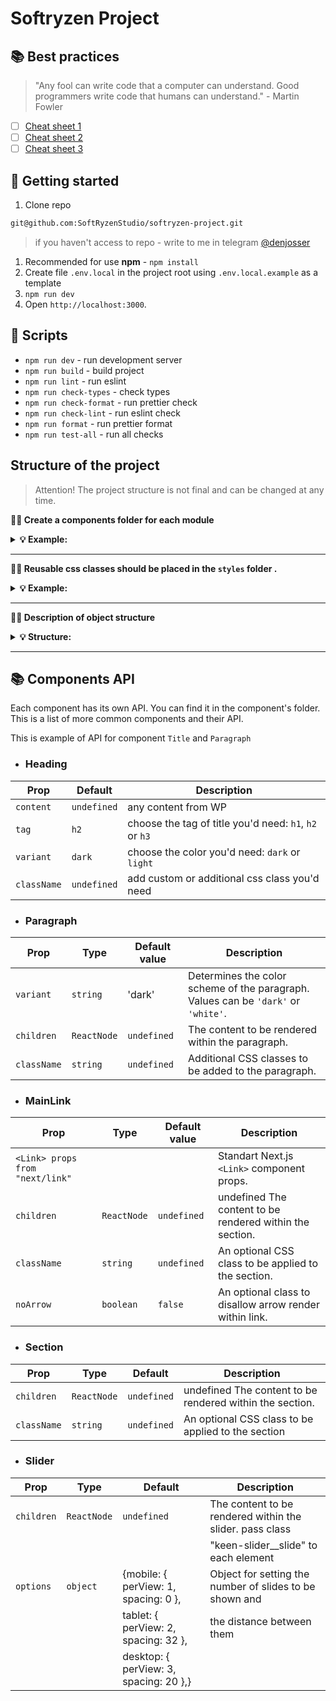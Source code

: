 # Softryzen Project

## 📚 Best practices

> "Any fool can write code that a computer can understand. Good programmers
> write code that humans can understand." - Martin Fowler

- [ ] [Cheat sheet 1](https://my-js.org/docs/other/best-practices#%D1%88%D0%BF%D0%B0%D1%80%D0%B3%D0%B0%D0%BB%D0%BA%D0%B0-%D0%BF%D0%BE-react)
- [ ] [Cheat sheet 2](https://my-js.org/docs/other/react-philosophies)
- [ ] [Cheat sheet 3](https://alexkondov.com/tao-of-react/)

## 🥁 Getting started

1. Clone repo

```bash
git@github.com:SoftRyzenStudio/softryzen-project.git
```

> if you haven't access to repo - write to me in telegram
> [@denjosser](https://t.me/denjosser)

1. Recommended for use **npm** - `npm install`
2. Create file `.env.local` in the project root using `.env.local.example` as a
   template
3. `npm run dev`
4. Open `http://localhost:3000`.

## 📜 Scripts

- `npm run dev` - run development server
- `npm run build` - build project
- `npm run lint` - run eslint
- `npm run check-types` - check types
- `npm run check-format` - run prettier check
- `npm run check-lint` - run eslint check
- `npm run format` - run prettier format
- `npm run test-all` - run all checks

## Structure of the project

> Attention! The project structure is not final and can be changed at any time.

**💁‍♀️ Create a components folder for each module**

<details>

<summary><b>💡 Example:</b></summary>

<br/>

```
# ✅ Good

├── components
    ├── Header
        ├── index.ts
        ├── Header.tsx
        ├── Header.types.ts
    ├── Footer
        ├── index.ts
        ├── Footer.tsx
        ├── Footer.types.ts
```

</details>

---

**💁‍♀️ Reusable css classes should be placed in the `styles` folder .**

<details>

<summary><b>💡 Example:</b></summary>

<br/>

```css
/*globals.css */

@layer components {
  .your-class {
    @apply ...;
  }
}
```

</details>

---

**💁‍♀️ Description of object structure**

<details>

<summary><b>💡 Structure: </b></summary>

<br/>

```

├── components -> folder with reusable components
  ├── common -> components that are used in more than one module
    ├── NameComponent -> folders for each component
      ├── NameComponent.tsx -> main component
      ├── NameComponent.types.ts -> types for component
      ├── index.ts -> file for re-export
  ├── buttons -> components that are used as buttons
  ├── form -> components that are used in forms
  ├── typography -> components that are used as typography
├── data -> data for the project ( from graphql, json, etc.)
├── pages -> pages of the project
├── public -> static files
├── styles -> global styles
├── utils -> helpers, functions, etc.
├── hooks -> custom users hooks
```

</details>

---

## 📚 Components API

Each component has its own API. You can find it in the component's folder. This
is a list of more common components and their API.

This is example of API for component `Title` and `Paragraph`

- ### Heading

| Prop        | Default     | Description                                            |
| ----------- | ----------- | ------------------------------------------------------ |
| `content`   | `undefined` | any content from WP                                    |
| `tag`       | `h2`        | choose the tag of title you'd need: `h1`, `h2` or `h3` |
| `variant`   | `dark`      | choose the color you'd need: `dark` or `light`         |
| `className` | `undefined` | add custom or additional css class you'd need          |

- ### Paragraph

| Prop        | Type        | Default value | Description                                                                        |
| ----------- | ----------- | ------------- | ---------------------------------------------------------------------------------- |
| `variant`   | `string`    | 'dark'        | Determines the color scheme of the paragraph. Values can be `'dark'` or `'white'`. |
| `children`  | `ReactNode` | `undefined`   | The content to be rendered within the paragraph.                                   |
| `className` | `string`    | `undefined`   | Additional CSS classes to be added to the paragraph.                               |

- ### MainLink

| Prop                            | Type        | Default value | Description                                              |
| ------------------------------- | ----------- | ------------- | -------------------------------------------------------- |
| `<Link> props from "next/link"` |             |               | Standart Next.js `<Link>` component props.               |
| `children`                      | `ReactNode` | `undefined`   | undefined The content to be rendered within the section. |
| `className`                     | `string`    | `undefined`   | An optional CSS class to be applied to the section.      |
| `noArrow`                       | `boolean`   | `false`       | An optional class to disallow arrow render within link.  |

- ### Section

| Prop        | Type        | Default     | Description                                              |
| ----------- | ----------- | ----------- | -------------------------------------------------------- |
| `children`  | `ReactNode` | `undefined` | undefined The content to be rendered within the section. |
| `className` | `string`    | `undefined` | An optional CSS class to be applied to the section       |

- ### Slider

| Prop       | Type        | Default                                | Description                                              |
| ---------- | ----------- | -------------------------------------- | -------------------------------------------------------- |
| `children` | `ReactNode` | `undefined`                            | The content to be rendered within the slider. pass class |
|            |             |                                        | "keen-slider\_\_slide" to each element                   |
| `options`  | `object`    | {mobile: { perView: 1, spacing: 0 },   | Object for setting the number of slides to be shown and  |
|            |             | tablet: { perView: 2, spacing: 32 },   | the distance between them                                |
|            |             | desktop: { perView: 3, spacing: 20 },} |                                                          |

